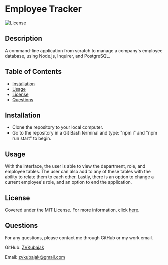   # Employee Tracker
  ![License](https://img.shields.io/badge/License-MIT-yellow.svg)

  ## Description

  A command-line application from scratch to manage a company's employee database, using Node.js, Inquirer, and PostgreSQL.

  ## Table of Contents

  - [Installation](#installation)
  - [Usage](#usage)
  - [License](#license)
  - [Questions](#questions)

  ## Installation

  - Clone the repository to your local computer.
  - Go to the repository in a Git Bash terminal and type: "npm i" and "npm run start" to begin.

  ## Usage

  With the interface, the user is able to view the department, role, and employee tables. The user can also add to any of these tables with the ability to relate them to each other. Lastly, there is an option to change a current employee's role, and an option to end the application.

  ## License

  Covered under the MIT License. For more information, click [here](https://opensource.org/licenses/MIT).

  ## Questions

  For any questions, please contact me through GitHub or my work email.

  GitHub: [ZVKubajak](github.com/ZVKubajak)
  
  Email: zvkubajak@gmail.com
